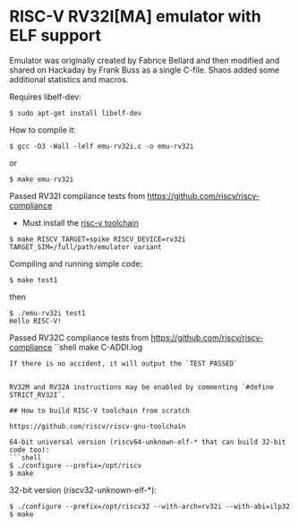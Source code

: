 # RISC-V RV32I[MA] emulator with ELF support

Emulator was originally created by Fabrice Bellard and then modified and shared on Hackaday by Frank Buss
as a single C-file. Shaos added some additional statistics and macros.

Requires libelf-dev:
```shell
$ sudo apt-get install libelf-dev
```

How to compile it:
```shell
$ gcc -O3 -Wall -lelf emu-rv32i.c -o emu-rv32i
```
or
```shell
$ make emu-rv32i
```

Passed RV32I compliance tests from https://github.com/riscv/riscv-compliance
- Must install the [risc-v toolchain](https://xpack.github.io/riscv-none-embed-gcc/)
```shell
$ make RISCV_TARGET=spike RISCV_DEVICE=rv32i TARGET_SIM=/full/path/emulator variant
```

Compiling and running simple code:
```shell
$ make test1
```

then
```shell
$ ./emu-rv32i test1
Hello RISC-V!
```

Passed RV32C compliance tests from https://github.com/riscv/riscv-compliance
``shell
make C-ADDI.log
```
If there is no accident, it will output the `TEST PASSED`


RV32M and RV32A instructions may be enabled by commenting `#define STRICT_RV32I`.

## How to build RISC-V toolchain from scratch

https://github.com/riscv/riscv-gnu-toolchain

64-bit universal version (riscv64-unknown-elf-* that can build 32-bit code too):
```shell
$ ./configure --prefix=/opt/riscv
$ make
```

32-bit version (riscv32-unknown-elf-*):
```shell
$ ./configure --prefix=/opt/riscv32 --with-arch=rv32i --with-abi=ilp32
$ make
```

